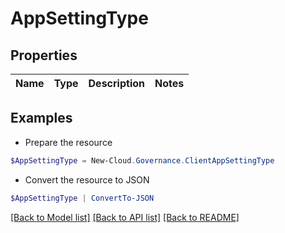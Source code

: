# AppSettingType
## Properties

Name | Type | Description | Notes
------------ | ------------- | ------------- | -------------

## Examples

- Prepare the resource
```powershell
$AppSettingType = New-Cloud.Governance.ClientAppSettingType 
```

- Convert the resource to JSON
```powershell
$AppSettingType | ConvertTo-JSON
```

[[Back to Model list]](../README.md#documentation-for-models) [[Back to API list]](../README.md#documentation-for-api-endpoints) [[Back to README]](../README.md)

